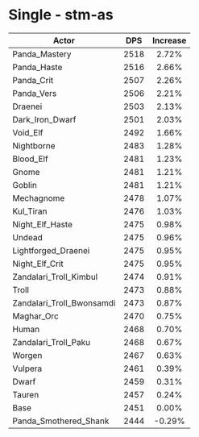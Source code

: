 # Single - stm-as
| Actor | DPS | Increase |
|---|:---:|:---:|
|Panda_Mastery|2518|2.72%|
|Panda_Haste|2516|2.66%|
|Panda_Crit|2507|2.26%|
|Panda_Vers|2506|2.21%|
|Draenei|2503|2.13%|
|Dark_Iron_Dwarf|2501|2.03%|
|Void_Elf|2492|1.66%|
|Nightborne|2483|1.28%|
|Blood_Elf|2481|1.23%|
|Gnome|2481|1.21%|
|Goblin|2481|1.21%|
|Mechagnome|2478|1.07%|
|Kul_Tiran|2476|1.03%|
|Night_Elf_Haste|2475|0.98%|
|Undead|2475|0.96%|
|Lightforged_Draenei|2475|0.95%|
|Night_Elf_Crit|2475|0.95%|
|Zandalari_Troll_Kimbul|2474|0.91%|
|Troll|2473|0.88%|
|Zandalari_Troll_Bwonsamdi|2473|0.87%|
|Maghar_Orc|2470|0.75%|
|Human|2468|0.70%|
|Zandalari_Troll_Paku|2468|0.67%|
|Worgen|2467|0.63%|
|Vulpera|2461|0.39%|
|Dwarf|2459|0.31%|
|Tauren|2457|0.24%|
|Base|2451|0.00%|
|Panda_Smothered_Shank|2444|-0.29%|
